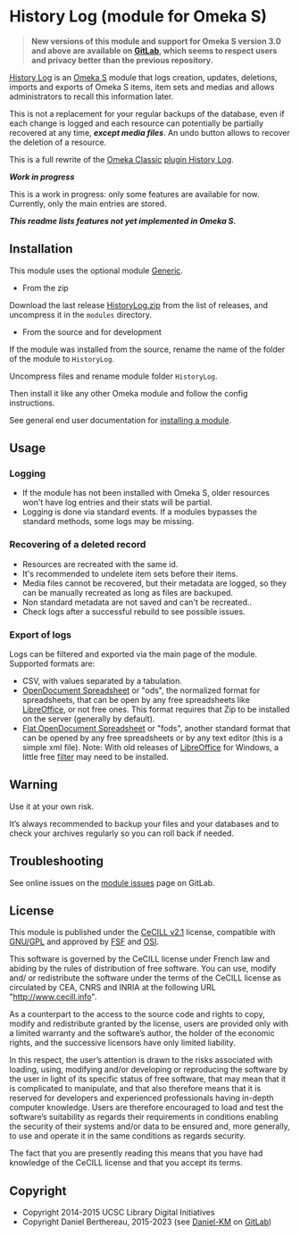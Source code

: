 History Log (module for Omeka S)
================================

> __New versions of this module and support for Omeka S version 3.0 and above
> are available on [GitLab], which seems to respect users and privacy better
> than the previous repository.__

[History Log] is an [Omeka S] module that logs creation, updates, deletions,
imports and exports of Omeka S items, item sets and medias and allows
administrators to recall this information later.

This is not a replacement for your regular backups of the database, even if each
change is logged and each resource can potentially be partially recovered at any
time, ***except media files***. An undo button allows to recover the deletion of
a resource.

This is a full rewrite of the [Omeka Classic] [plugin History Log].

***Work in progress***

This is a work in progress: only some features are available for now.
Currently, only the main entries are stored.

***This readme lists features not yet implemented in Omeka S.***


Installation
------------

This module uses the optional module [Generic].

* From the zip

Download the last release [HistoryLog.zip] from the list of releases, and
uncompress it in the `modules` directory.

* From the source and for development

If the module was installed from the source, rename the name of the folder of
the module to `HistoryLog`.

Uncompress files and rename module folder `HistoryLog`.

Then install it like any other Omeka module and follow the config instructions.

See general end user documentation for [installing a module].


Usage
-----

### Logging

- If the module has not been installed with Omeka S, older resources won't have
  log entries and their stats will be partial.
- Logging is done via standard events. If a modules bypasses the standard
  methods, some logs may be missing.

### Recovering of a deleted record

- Resources are recreated with the same id.
- It's recommended to undelete item sets before their items.
- Media files cannot be recovered, but their metadata are logged, so they can be
  manually recreated as long as files are backuped.
- Non standard metadata are not saved and can't be recreated..
- Check logs after a successful rebuild to see possible issues.

### Export of logs

Logs can be filtered and exported via the main page of the module. Supported
formats are:

- CSV, with values separated by a tabulation.
- [OpenDocument Spreadsheet] or "ods", the normalized format for
  spreadsheets, that  can be open by any free spreadsheets like [LibreOffice],
  or not free ones. This format requires that Zip to be installed on the server
  (generally by default).
- [Flat OpenDocument Spreadsheet] or "fods", another standard format that can
  be opened by any free spreadsheets or by any text editor (this is a simple xml
  file). Note: With old releases of [LibreOffice] for Windows, a little free
  [filter] may need to be installed.


Warning
-------

Use it at your own risk.

It’s always recommended to backup your files and your databases and to check
your archives regularly so you can roll back if needed.


Troubleshooting
---------------

See online issues on the [module issues] page on GitLab.


License
-------

This module is published under the [CeCILL v2.1] license, compatible with
[GNU/GPL] and approved by [FSF] and [OSI].

This software is governed by the CeCILL license under French law and abiding by
the rules of distribution of free software. You can use, modify and/ or
redistribute the software under the terms of the CeCILL license as circulated by
CEA, CNRS and INRIA at the following URL "http://www.cecill.info".

As a counterpart to the access to the source code and rights to copy, modify and
redistribute granted by the license, users are provided only with a limited
warranty and the software’s author, the holder of the economic rights, and the
successive licensors have only limited liability.

In this respect, the user’s attention is drawn to the risks associated with
loading, using, modifying and/or developing or reproducing the software by the
user in light of its specific status of free software, that may mean that it is
complicated to manipulate, and that also therefore means that it is reserved for
developers and experienced professionals having in-depth computer knowledge.
Users are therefore encouraged to load and test the software’s suitability as
regards their requirements in conditions enabling the security of their systems
and/or data to be ensured and, more generally, to use and operate it in the same
conditions as regards security.

The fact that you are presently reading this means that you have had knowledge
of the CeCILL license and that you accept its terms.


Copyright
---------

* Copyright 2014-2015 UCSC Library Digital Initiatives
* Copyright Daniel Berthereau, 2015-2023 (see [Daniel-KM] on [GitLab])


[History Log]: https://gitlab.com/Daniel-KM/Omeka-S-module-HistoryLog
[Omeka S]: https://omeka.org/s
[Omeka Classic]: https://omeka.org/classic
[plugin History Log]: https://github.com/UCSCLibrary/HistoryLog
[Generic]: https://gitlab.com/Daniel-KM/Omeka-S-module-Generic
[HistoryLog.zip]: https://github.com/Daniel-KM/Omeka-S-module-HistoryLog/releases
[Installing a module]: https://omeka.org/s/docs/user-manual/modules/
[OpenDocument Spreadsheet]: http://opendocumentformat.org/
[LibreOffice]: https://www.libreoffice.org/
[Flat OpenDocument Spreadsheet]: https://en.wikipedia.org/wiki/OpenDocument_technical_specification
[filter]: http://www.sylphide-consulting.com/shapekit/spreadsheet-generation/15-opendocument-flat-format
[module issues]: https://gitlab.com/Daniel-KM/Omeka-S-module-EasyAdmin/issues
[CeCILL v2.1]: https://www.cecill.info/licences/Licence_CeCILL_V2.1-en.html
[GNU/GPL]: https://www.gnu.org/licenses/gpl-3.0.html
[FSF]: https://www.fsf.org
[OSI]: http://opensource.org
[GitLab]: https://gitlab.com/Daniel-KM
[Daniel-KM]: https://gitlab.com/Daniel-KM "Daniel Berthereau"
